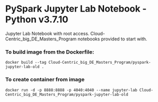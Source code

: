 # PySpark Jupyter Lab Notebook - Python v3.7.10

Jupyter Lab Notebook with root access.
Cloud-Centric_big_DE_Masters_Program notebooks provided to start with.

### To build image from the Dockerfile:
    docker build --tag Cloud-Centric_big_DE_Masters_Program/pyspark-jupyter-lab-old .

### To create container from image
    docker run -d -p 8888:8888 -p 4040:4040 --name jupyter-lab Cloud-Centric_big_DE_Masters_Program/pyspark-jupyter-lab-old
